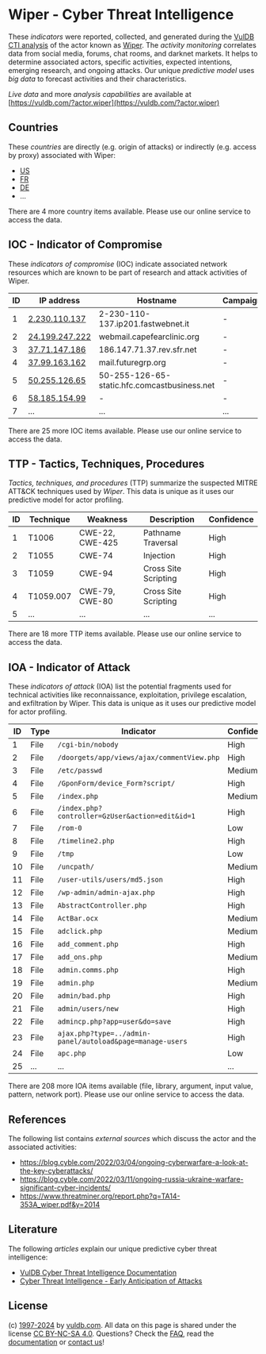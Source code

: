 # Wiper - Cyber Threat Intelligence

These _indicators_ were reported, collected, and generated during the [VulDB CTI analysis](https://vuldb.com/?kb.cti) of the actor known as [Wiper](https://vuldb.com/?actor.wiper). The _activity monitoring_ correlates data from social media, forums, chat rooms, and darknet markets. It helps to determine associated actors, specific activities, expected intentions, emerging research, and ongoing attacks. Our unique _predictive model_ uses _big data_ to forecast activities and their characteristics.

_Live data_ and more _analysis capabilities_ are available at [https://vuldb.com/?actor.wiper](https://vuldb.com/?actor.wiper)

## Countries

These _countries_ are directly (e.g. origin of attacks) or indirectly (e.g. access by proxy) associated with Wiper:

* [US](https://vuldb.com/?country.us)
* [FR](https://vuldb.com/?country.fr)
* [DE](https://vuldb.com/?country.de)
* ...

There are 4 more country items available. Please use our online service to access the data.

## IOC - Indicator of Compromise

These _indicators of compromise_ (IOC) indicate associated network resources which are known to be part of research and attack activities of Wiper.

ID | IP address | Hostname | Campaign | Confidence
-- | ---------- | -------- | -------- | ----------
1 | [2.230.110.137](https://vuldb.com/?ip.2.230.110.137) | 2-230-110-137.ip201.fastwebnet.it | - | High
2 | [24.199.247.222](https://vuldb.com/?ip.24.199.247.222) | webmail.capefearclinic.org | - | High
3 | [37.71.147.186](https://vuldb.com/?ip.37.71.147.186) | 186.147.71.37.rev.sfr.net | - | High
4 | [37.99.163.162](https://vuldb.com/?ip.37.99.163.162) | mail.futuregrp.org | - | High
5 | [50.255.126.65](https://vuldb.com/?ip.50.255.126.65) | 50-255-126-65-static.hfc.comcastbusiness.net | - | High
6 | [58.185.154.99](https://vuldb.com/?ip.58.185.154.99) | - | - | High
7 | ... | ... | ... | ...

There are 25 more IOC items available. Please use our online service to access the data.

## TTP - Tactics, Techniques, Procedures

_Tactics, techniques, and procedures_ (TTP) summarize the suspected MITRE ATT&CK techniques used by _Wiper_. This data is unique as it uses our predictive model for actor profiling.

ID | Technique | Weakness | Description | Confidence
-- | --------- | -------- | ----------- | ----------
1 | T1006 | CWE-22, CWE-425 | Pathname Traversal | High
2 | T1055 | CWE-74 | Injection | High
3 | T1059 | CWE-94 | Cross Site Scripting | High
4 | T1059.007 | CWE-79, CWE-80 | Cross Site Scripting | High
5 | ... | ... | ... | ...

There are 18 more TTP items available. Please use our online service to access the data.

## IOA - Indicator of Attack

These _indicators of attack_ (IOA) list the potential fragments used for technical activities like reconnaissance, exploitation, privilege escalation, and exfiltration by Wiper. This data is unique as it uses our predictive model for actor profiling.

ID | Type | Indicator | Confidence
-- | ---- | --------- | ----------
1 | File | `/cgi-bin/nobody` | High
2 | File | `/doorgets/app/views/ajax/commentView.php` | High
3 | File | `/etc/passwd` | Medium
4 | File | `/GponForm/device_Form?script/` | High
5 | File | `/index.php` | Medium
6 | File | `/index.php?controller=GzUser&action=edit&id=1` | High
7 | File | `/rom-0` | Low
8 | File | `/timeline2.php` | High
9 | File | `/tmp` | Low
10 | File | `/uncpath/` | Medium
11 | File | `/user-utils/users/md5.json` | High
12 | File | `/wp-admin/admin-ajax.php` | High
13 | File | `AbstractController.php` | High
14 | File | `ActBar.ocx` | Medium
15 | File | `adclick.php` | Medium
16 | File | `add_comment.php` | High
17 | File | `add_ons.php` | Medium
18 | File | `admin.comms.php` | High
19 | File | `admin.php` | Medium
20 | File | `admin/bad.php` | High
21 | File | `admin/users/new` | High
22 | File | `admincp.php?app=user&do=save` | High
23 | File | `ajax.php?type=../admin-panel/autoload&page=manage-users` | High
24 | File | `apc.php` | Low
25 | ... | ... | ...

There are 208 more IOA items available (file, library, argument, input value, pattern, network port). Please use our online service to access the data.

## References

The following list contains _external sources_ which discuss the actor and the associated activities:

* https://blog.cyble.com/2022/03/04/ongoing-cyberwarfare-a-look-at-the-key-cyberattacks/
* https://blog.cyble.com/2022/03/11/ongoing-russia-ukraine-warfare-significant-cyber-incidents/
* https://www.threatminer.org/report.php?q=TA14-353A_wiper.pdf&y=2014

## Literature

The following _articles_ explain our unique predictive cyber threat intelligence:

* [VulDB Cyber Threat Intelligence Documentation](https://vuldb.com/?kb.cti)
* [Cyber Threat Intelligence - Early Anticipation of Attacks](https://www.scip.ch/en/?labs.20201022)

## License

(c) [1997-2024](https://vuldb.com/?kb.changelog) by [vuldb.com](https://vuldb.com/?kb.about). All data on this page is shared under the license [CC BY-NC-SA 4.0](https://creativecommons.org/licenses/by-nc-sa/4.0/). Questions? Check the [FAQ](https://vuldb.com/?kb.faq), read the [documentation](https://vuldb.com/?kb) or [contact us](https://vuldb.com/?contact)!
